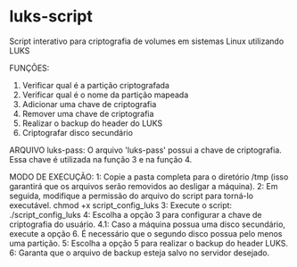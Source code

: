 # luks-script
Script interativo para criptografia de volumes em sistemas Linux utilizando LUKS

FUNÇÕES:
1) Verificar qual é a partição criptografada
2) Verificar qual é o nome da partição mapeada
3) Adicionar uma chave de criptografia
4) Remover uma chave de criptografia
5) Realizar o backup do header do LUKS
6) Criptografar disco secundário

ARQUIVO luks-pass:
O arquivo 'luks-pass' possui a chave de criptografia.
Essa chave é utilizada na função 3 e na função 4.

MODO DE EXECUÇÃO:
1: Copie a pasta completa para o diretório /tmp (isso garantirá que os arquivos serão removidos ao desligar a máquina).
2: Em seguida, modifique a permissão do arquivo do script para torná-lo executável.
    chmod +x script_config_luks
3: Execute o script:
    ./script_config_luks
4: Escolha a opção 3 para configurar a chave de criptografia do usuário.
4.1: Caso a máquina possua uma disco secundário, execute a opção 6. É necessário que o segundo disco possua pelo menos uma partição.
5: Escolha a opção 5 para realizar o backup do header LUKS.
6: Garanta que o arquivo de backup esteja salvo no servidor desejado.
